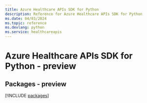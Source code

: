 ```yaml
---
title: Azure Healthcare APIs SDK for Python
description: Reference for Azure Healthcare APIs SDK for Python
ms.date: 04/03/2024
ms.topic: reference
ms.devlang: python
ms.service: healthcareapis
---
```

# Azure Healthcare APIs SDK for Python - preview
## Packages - preview
[!INCLUDE [packages](healthcare-apis-index.md)]